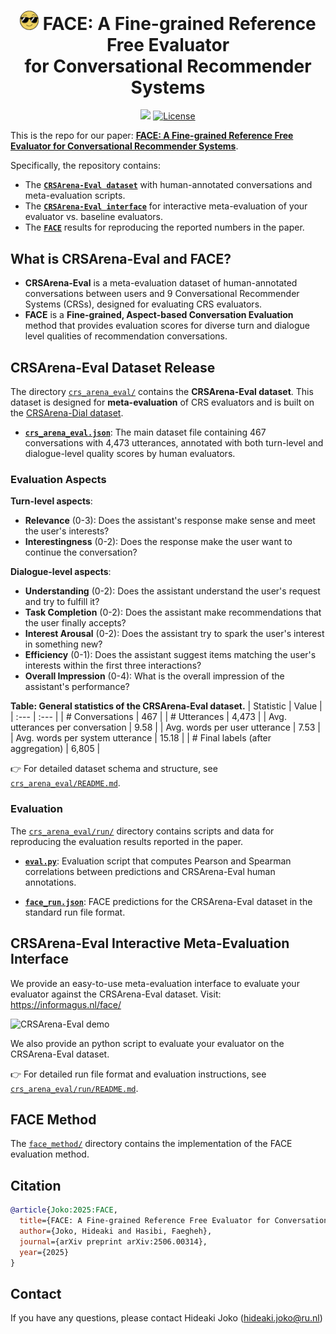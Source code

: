 # <div align="center"><img src="images/face_icon.png" alt="FACE icon" width="30" /> FACE: A Fine-grained Reference Free Evaluator<br>for Conversational Recommender Systems<div>

<div align="center">
    <a href="https://arxiv.org/abs/2506.00314" target="_blank"><img src=https://img.shields.io/badge/arXiv-b5212f.svg?logo=arxiv></a>
    <a href="https://github.com/informagi/face">
        <img alt="License" src="https://img.shields.io/badge/License-MIT-blue?style=flat">
    </a>
</div>

This is the repo for our paper: **[FACE: A Fine-grained Reference Free Evaluator for Conversational Recommender Systems](https://arxiv.org/abs/2506.00314)**.

Specifically, the repository contains:  
- The [**`CRSArena-Eval dataset`**](crs_arena_eval/) with human-annotated conversations and meta-evaluation scripts.
- The [**`CRSArena-Eval interface`**](interface/) for interactive meta-evaluation of your evaluator vs. baseline evaluators.
- The [**`FACE`**](face_method/) results for reproducing the reported numbers in the paper.

## What is CRSArena-Eval and FACE?

- **CRSArena-Eval** is a meta-evaluation dataset of human-annotated conversations between users and 9 Conversational Recommender Systems (CRSs), designed for evaluating CRS evaluators.
- **FACE** is a **Fine-grained, Aspect-based Conversation Evaluation** method that provides evaluation scores for diverse turn and dialogue level qualities of recommendation conversations.

## CRSArena-Eval Dataset Release

The directory [`crs_arena_eval/`](crs_arena_eval/) contains the **CRSArena-Eval dataset**.
This dataset is designed for **meta-evaluation** of CRS evaluators and is built on the [CRSArena-Dial dataset](https://github.com/iai-group/crsarena-dial).

- [**`crs_arena_eval.json`**](crs_arena_eval/crs_arena_eval.json): The main dataset file containing 467 conversations with 4,473 utterances, annotated with both turn-level and dialogue-level quality scores by human evaluators.

### Evaluation Aspects

**Turn-level aspects**:
- **Relevance** (0-3): Does the assistant's response make sense and meet the user's interests?
- **Interestingness** (0-2): Does the response make the user want to continue the conversation?

**Dialogue-level aspects**:
- **Understanding** (0-2): Does the assistant understand the user's request and try to fulfill it?
- **Task Completion** (0-2): Does the assistant make recommendations that the user finally accepts?
- **Interest Arousal** (0-2): Does the assistant try to spark the user's interest in something new?
- **Efficiency** (0-1): Does the assistant suggest items matching the user's interests within the first three interactions?
- **Overall Impression** (0-4): What is the overall impression of the assistant's performance?

**Table: General statistics of the CRSArena-Eval dataset.**
| Statistic | Value |
| :--- | :--- |
| # Conversations | 467 |
| # Utterances | 4,473 |
| Avg. utterances per conversation | 9.58 |
| Avg. words per user utterance | 7.53 |
| Avg. words per system utterance | 15.18 |
| # Final labels (after aggregation) | 6,805 |

👉 For detailed dataset schema and structure, see [`crs_arena_eval/README.md`](crs_arena_eval/README.md).

### Evaluation

The [`crs_arena_eval/run/`](crs_arena_eval/run/) directory contains scripts and data for reproducing the evaluation results reported in the paper.

- [**`eval.py`**](crs_arena_eval/run/eval.py): Evaluation script that computes Pearson and Spearman correlations between predictions and CRSArena-Eval human annotations.

- [**`face_run.json`**](crs_arena_eval/run/face_run.json): FACE predictions for the CRSArena-Eval dataset in the standard run file format.


## CRSArena-Eval Interactive Meta-Evaluation Interface

We provide an easy-to-use meta-evaluation interface to evaluate your evaluator against the CRSArena-Eval dataset.
Visit: https://informagus.nl/face/

![CRSArena-Eval demo](./crs_arena_eval/run/demo.gif)

We also provide an python script to evaluate your evaluator on the CRSArena-Eval dataset.

👉 For detailed run file format and evaluation instructions, see [`crs_arena_eval/run/README.md`](crs_arena_eval/run/README.md).

## FACE Method

The [`face_method/`](face_method/) directory contains the implementation of the FACE evaluation method.


## Citation

```bibtex
@article{Joko:2025:FACE,
  title={FACE: A Fine-grained Reference Free Evaluator for Conversational Recommender Systems},
  author={Joko, Hideaki and Hasibi, Faegheh},
  journal={arXiv preprint arXiv:2506.00314},
  year={2025}
}
```

## Contact

If you have any questions, please contact Hideaki Joko (hideaki.joko@ru.nl)
